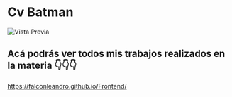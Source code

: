 # Cv Batman


![Vista Previa](../img/unknown.png)



## Acá podrás ver todos mis trabajos realizados en la materia 👇👇👇

https://falconleandro.github.io/Frontend/

